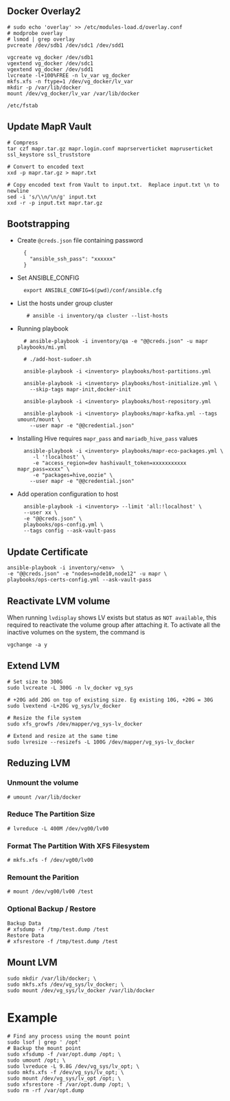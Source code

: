 ## Docker Overlay2
    # sudo echo 'overlay' >> /etc/modules-load.d/overlay.conf
    # modprobe overlay
    # lsmod | grep overlay
    pvcreate /dev/sdb1 /dev/sdc1 /dev/sdd1

    vgcreate vg_docker /dev/sdb1
    vgextend vg_docker /dev/sdc1
    vgextend vg_docker /dev/sdd1
    lvcreate -l+100%FREE -n lv_var vg_docker
    mkfs.xfs -n ftype=1 /dev/vg_docker/lv_var
    mkdir -p /var/lib/docker
    mount /dev/vg_docker/lv_var /var/lib/docker
    
    /etc/fstab

## Update MapR Vault
```
# Compress
tar czf mapr.tar.gz mapr.login.conf maprserverticket mapruserticket ssl_keystore ssl_truststore

# Convert to encoded text
xxd -p mapr.tar.gz > mapr.txt

# Copy encoded text from Vault to input.txt.  Replace input.txt \n to newline
sed -i 's/\\n/\n/g' input.txt
xxd -r -p input.txt mapr.tar.gz

```

## Bootstrapping 
- Create `@creds.json` file containing password

        {
          "ansible_ssh_pass": "xxxxxx"
        }

- Set ANSIBLE_CONFIG

        export ANSIBLE_CONFIG=$(pwd)/conf/ansible.cfg
        
- List the hosts under group cluster
         
         # ansible -i inventory/qa cluster --list-hosts
    
- Running playbook 
        
        # ansible-playbook -i inventory/qa -e "@@creds.json" -u mapr playbooks/mi.yml
        
        # ./add-host-sudoer.sh
        
        ansible-playbook -i <inventory> playbooks/host-partitions.yml
        
        ansible-playbook -i <inventory> playbooks/host-initialize.yml \
          --skip-tags mapr-init,docker-init

        ansible-playbook -i <inventory> playbooks/host-repository.yml

        ansible-playbook -i <inventory> playbooks/mapr-kafka.yml --tags umount/mount \
          --user mapr -e "@@credential.json"

- Installing Hive requires `mapr_pass` and `mariadb_hive_pass` values

        ansible-playbook -i <inventory> playbooks/mapr-eco-packages.yml \
           -l '!localhost' \
           -e "access_region=dev hashivault_token=xxxxxxxxxxx mapr_pass=xxxx" \
           -e "packages=hive,oozie" \
          --user mapr -e "@@credential.json"

- Add operation configuration to host

        ansible-playbook -i <inventory> --limit 'all:!localhost' \
        --user xx \
        -e "@@creds.json" \
        playbooks/ops-config.yml \
        --tags config --ask-vault-pass

## Update Certificate
    ansible-playbook -i inventory/<env>  \
    -e "@@creds.json" -e "nodes=node10,node12" -u mapr \
    playbooks/ops-certs-config.yml --ask-vault-pass

## Reactivate LVM volume

When running `lvdisplay` shows LV exists but status as `NOT available`, this required to reactivate the volume group after attaching it.  To activate all the inactive volumes on the system, the command is

    vgchange -a y

## Extend LVM

    # Set size to 300G
    sudo lvcreate -L 300G -n lv_docker vg_sys
    
    # +20G add 20G on top of existing size. Eg existing 10G, +20G = 30G
    sudo lvextend -L+20G vg_sys/lv_docker
    
    # Resize the file system
    sudo xfs_growfs /dev/mapper/vg_sys-lv_docker
    
    # Extend and resize at the same time
    sudo lvresize --resizefs -L 100G /dev/mapper/vg_sys-lv_docker
    
## Reduzing LVM

### Unmount the volume

    # umount /var/lib/docker
    
### Reduce The Partition Size

    # lvreduce -L 400M /dev/vg00/lv00

### Format The Partition With XFS Filesystem

    # mkfs.xfs -f /dev/vg00/lv00

### Remount the Parition

    # mount /dev/vg00/lv00 /test

### Optional Backup / Restore
    Backup Data
    # xfsdump -f /tmp/test.dump /test
    Restore Data
    # xfsrestore -f /tmp/test.dump /test

## Mount LVM

    sudo mkdir /var/lib/docker; \
    sudo mkfs.xfs /dev/vg_sys/lv_docker; \
    sudo mount /dev/vg_sys/lv_docker /var/lib/docker
    
# Example
    # Find any process using the mount point
    sudo lsof | grep ' /opt'
    # Backup the mount point
    sudo xfsdump -f /var/opt.dump /opt; \
    sudo umount /opt; \
    sudo lvreduce -L 9.8G /dev/vg_sys/lv_opt; \
    sudo mkfs.xfs -f /dev/vg_sys/lv_opt; \
    sudo mount /dev/vg_sys/lv_opt /opt; \
    sudo xfsrestore -f /var/opt.dump /opt; \
    sudo rm -rf /var/opt.dump

    
